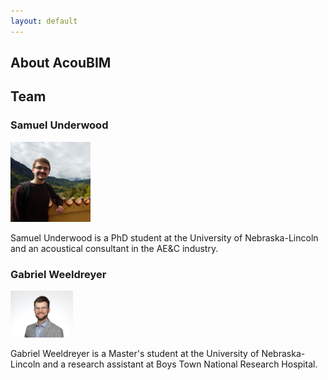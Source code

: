 ```yaml
---
layout: default
---
```


## About AcouBIM

## Team

### Samuel Underwood

<img src="assets/images/SHU profile.jpg" alt="Avatar" class="avatar"> 

Samuel Underwood is a PhD student at the University of Nebraska-Lincoln and an acoustical consultant in the AE&C industry.




### Gabriel Weeldreyer

<img src="assets/images/Gabriel Headshot_centered.jpg" alt="Avatar" class="avatar" height="75" width="100">

Gabriel Weeldreyer is a Master's student at the University of Nebraska-Lincoln and a research assistant at Boys Town National Research Hospital.
